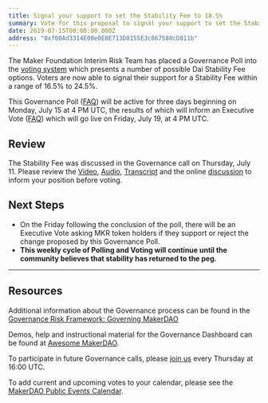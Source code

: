 ```yaml
---
title: Signal your support to set the Stability Fee to 18.5%
summary: Vote for this proposal to signal your support to set the Stability Fee to 18.5% per year
date: 2019-07-15T00:00:00.000Z
address: "0xf00Ad3314E08e0E8E713D8155E3c867580cD811b"
---
```

The Maker Foundation Interim Risk Team has placed a Governance Poll into the [voting system](https://vote.makerdao.com/polling) which presents a number of possible Dai Stability Fee options. Voters are now able to signal their support for a Stability Fee within a range of 16.5% to 24.5%.

This Governance Poll ([FAQ](https://makerdao.com/en/faq/voting#what-is-governance-voting)) will be active for three days beginning on Monday, July 15 at 4 PM UTC, the results of which will inform an Executive Vote ([FAQ](https://makerdao.com/en/faq/voting#what-is-executive-voting)) which will go live on Friday, July 19, at 4 PM UTC.

## Review

The Stability Fee was discussed in the Governance call on Thursday, July 11. Please review the [Video](https://www.youtube.com/playlist?list=PLLzkWCj8ywWNq5-90-Id6VPSsrk4OWVan), [Audio](https://soundcloud.com/makerdao/sets/governance-and-risk), [Transcript](https://github.com/makerdao/community/tree/master/governance/transcripts) and the online [discussion](https://www.reddit.com/r/mkrgov/) to inform your position before voting.

## Next Steps

* On the Friday following the conclusion of the poll, there will be an Executive Vote asking MKR token holders if they support or reject the change proposed by this Governance Poll.
* **This weekly cycle of Polling and Voting will continue until the community believes that stability has returned to the peg.**

---

## Resources

Additional information about the Governance process can be found in the [Governance Risk Framework: Governing MakerDAO](https://medium.com/makerdao/makerdao-governance-risk-framework-part-3-7a4c620f4077)

Demos, help and instructional material for the Governance Dashboard can be found at [Awesome MakerDAO](https://github.com/makerdao/awesome-makerdao#voting).

To participate in future Governance calls, please [join us](https://www.reddit.com/r/MakerDAO/comments/8xvsiy/new_weekly_meetings_schedule/) every Thursday at 16:00 UTC.

To add current and upcoming votes to your calendar, please see the [MakerDAO Public Events Calendar](https://calendar.google.com/calendar/embed?src=makerdao.com_3efhm2ghipksegl009ktniomdk%40group.calendar.google.com&amp;ctz=America%2FLos_Angeles).
